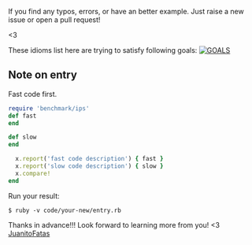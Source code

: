 
If you find any typos, errors, or have an better example. Just raise a new issue or open a pull request!

<3

These idioms list here are trying to satisfy following goals:
[![GOALS](/images/Goals.png)](https://speakerdeck.com/sferik/writing-fast-ruby?slide=11)
## Note on entry

Fast code first.

```ruby
require 'benchmark/ips'
def fast
end

def slow
end

  x.report('fast code description') { fast }
  x.report('slow code description') { slow }
  x.compare!
end
```

Run your result:

```
$ ruby -v code/your-new/entry.rb
```

Thanks in advance!!! Look forward to learning more from you!
<3 [JuanitoFatas](https://twitter.com/juanitofatas)



